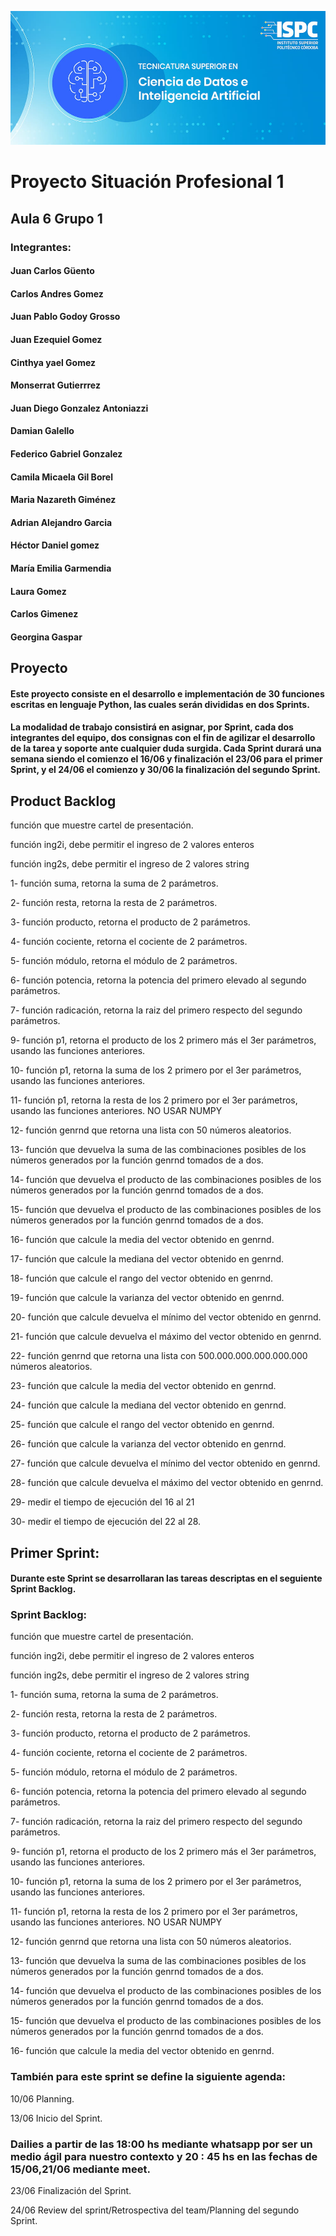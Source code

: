 
![Image text](https://github.com/ispc-programador2022/a6g1-a6g1/blob/main/.github/ISPC_CDIA.jpg)






# Proyecto Situación Profesional 1


## Aula 6 Grupo 1

### Integrantes:

#### Juan Carlos	Güento
#### Carlos Andres	Gomez
#### Juan Pablo Godoy Grosso
#### Juan Ezequiel	Gomez
#### Cinthya yael Gomez
#### Monserrat	Gutierrrez
#### Juan Diego Gonzalez Antoniazzi
#### Damian Galello
#### Federico Gabriel Gonzalez 
#### Camila Micaela Gil Borel
#### Maria Nazareth Giménez
#### Adrian Alejandro Garcia
#### Héctor Daniel	gomez
#### María Emilia Garmendia
#### Laura	Gomez
#### Carlos Gimenez
#### Georgina Gaspar


## Proyecto

#### Este proyecto consiste en el desarrollo e implementación de 30 funciones escritas en lenguaje Python, las cuales serán divididas en dos Sprints.
#### La modalidad de trabajo consistirá en asignar, por Sprint, cada dos integrantes del equipo, dos consignas con el fin de agilizar el desarrollo de la tarea y soporte ante cualquier duda surgida. Cada Sprint durará una semana siendo el comienzo el 16/06 y finalización el 23/06 para el primer Sprint, y el 24/06 el comienzo y 30/06 la finalización del segundo Sprint.

## Product Backlog

función que muestre cartel de presentación.

función ing2i, debe permitir el ingreso de 2 valores enteros

función ing2s, debe permitir el ingreso de 2 valores string

1- función suma, retorna la suma de 2 parámetros.

2- función resta, retorna la resta de 2 parámetros.

3- función producto, retorna el producto de 2 parámetros.

4- función cociente, retorna el cociente de 2 parámetros.

5- función módulo, retorna el módulo de 2 parámetros.

6- función potencia, retorna la potencia del primero elevado al segundo parámetros.

7- función radicación, retorna la raiz del primero respecto del segundo parámetros.

9- función p1, retorna el producto de los 2 primero más el 3er parámetros, usando las funciones anteriores.

10- función p1, retorna la suma de los 2 primero por el 3er parámetros, usando las funciones anteriores.

11- función p1, retorna la resta de los 2 primero por el 3er parámetros, usando las funciones anteriores.
NO USAR NUMPY

12- función genrnd que retorna una lista con 50 números aleatorios.

13- función que devuelva la suma de las combinaciones posibles de los números generados por la función genrnd tomados de a dos.

14- función que devuelva el producto de las combinaciones posibles de los números generados por la función genrnd tomados de a dos.

15- función que devuelva el producto de las combinaciones posibles de los números generados por la función genrnd tomados de a dos.

16- función que calcule la media del vector obtenido en genrnd.

17- función que calcule la mediana del vector obtenido en genrnd.

18- función que calcule el rango del vector obtenido en genrnd.

19- función que calcule la varianza del vector obtenido en genrnd.

20- función que calcule devuelva el mínimo del vector obtenido en genrnd.

21- función que calcule devuelva el máximo del vector obtenido en genrnd.

22- función genrnd que retorna una lista con 500.000.000.000.000.000 números aleatorios.

23- función que calcule la media del vector obtenido en genrnd.

24- función que calcule la mediana del vector obtenido en genrnd.

25- función que calcule el rango del vector obtenido en genrnd.

26- función que calcule la varianza del vector obtenido en genrnd.

27- función que calcule devuelva el mínimo del vector obtenido en genrnd.

28- función que calcule devuelva el máximo del vector obtenido en genrnd.

29- medir el tiempo de ejecución del 16 al 21

30- medir el tiempo de ejecución del 22 al 28.


## Primer Sprint:

#### Durante este Sprint se desarrollaran las tareas descriptas en el seguiente Sprint Backlog.

### Sprint Backlog:

función que muestre cartel de presentación.

función ing2i, debe permitir el ingreso de 2 valores enteros

función ing2s, debe permitir el ingreso de 2 valores string

1- función suma, retorna la suma de 2 parámetros.

2- función resta, retorna la resta de 2 parámetros.

3- función producto, retorna el producto de 2 parámetros.

4- función cociente, retorna el cociente de 2 parámetros.

5- función módulo, retorna el módulo de 2 parámetros.

6- función potencia, retorna la potencia del primero elevado al segundo parámetros.

7- función radicación, retorna la raiz del primero respecto del segundo parámetros.

9- función p1, retorna el producto de los 2 primero más el 3er parámetros, usando las funciones anteriores.

10- función p1, retorna la suma de los 2 primero por el 3er parámetros, usando las funciones anteriores.

11- función p1, retorna la resta de los 2 primero por el 3er parámetros, usando las funciones anteriores.
NO USAR NUMPY

12- función genrnd que retorna una lista con 50 números aleatorios.

13- función que devuelva la suma de las combinaciones posibles de los números generados por la función genrnd tomados de a dos.

14- función que devuelva el producto de las combinaciones posibles de los números generados por la función genrnd tomados de a dos.

15- función que devuelva el producto de las combinaciones posibles de los números generados por la función genrnd tomados de a dos.

16- función que calcule la media del vector obtenido en genrnd.


### También para este sprint se define la siguiente agenda:

10/06 Planning.

13/06 Inicio del Sprint.

### Dailies a partir de las 18:00 hs mediante whatsapp por ser un medio ágil para nuestro contexto y 20 : 45 hs en las fechas de 15/06,21/06 mediante meet.

23/06 Finalización del Sprint.

24/06 Review del sprint/Retrospectiva del team/Planning del segundo Sprint.


